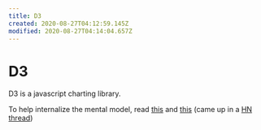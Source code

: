 ```yaml
---
title: D3
created: 2020-08-27T04:12:59.145Z
modified: 2020-08-27T04:14:04.657Z
---
```


# D3

D3 is a javascript charting library.

To help internalize the mental model, read [this](https://bost.ocks.org/mike/join/) and [this](https://observablehq.com/@d3/selection-join) (came up in a [HN thread](https://news.ycombinator.com/item?id=24288497))
